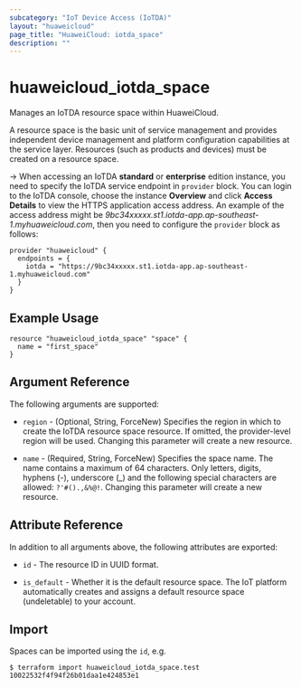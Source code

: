 ```yaml
---
subcategory: "IoT Device Access (IoTDA)"
layout: "huaweicloud"
page_title: "HuaweiCloud: iotda_space"
description: ""
---
```


# huaweicloud_iotda_space

Manages an IoTDA resource space within HuaweiCloud.

A resource space is the basic unit of service management and provides independent device management and platform
configuration capabilities at the service layer. Resources (such as products and devices) must be created on
a resource space.

-> When accessing an IoTDA **standard** or **enterprise** edition instance, you need to specify
  the IoTDA service endpoint in `provider` block.
  You can login to the IoTDA console, choose the instance **Overview** and click **Access Details**
  to view the HTTPS application access address. An example of the access address might be
  *9bc34xxxxx.st1.iotda-app.ap-southeast-1.myhuaweicloud.com*, then you need to configure the
  `provider` block as follows:

  ```hcl
  provider "huaweicloud" {
    endpoints = {
      iotda = "https://9bc34xxxxx.st1.iotda-app.ap-southeast-1.myhuaweicloud.com"
    }
  }
  ```

## Example Usage

```hcl
resource "huaweicloud_iotda_space" "space" {
  name = "first_space"
}
```

## Argument Reference

The following arguments are supported:

* `region` - (Optional, String, ForceNew) Specifies the region in which to create the IoTDA resource space resource.
If omitted, the provider-level region will be used. Changing this parameter will create a new resource.

* `name` - (Required, String, ForceNew) Specifies the space name. The name contains a maximum of 64 characters.
Only letters, digits, hyphens (-), underscore (_) and the following special characters are allowed: `?'#().,&%@!`.
Changing this parameter will create a new resource.

## Attribute Reference

In addition to all arguments above, the following attributes are exported:

* `id` - The resource ID in UUID format.

* `is_default` - Whether it is the default resource space. The IoT platform automatically creates and assigns
a default resource space (undeletable) to your account.

## Import

Spaces can be imported using the `id`, e.g.

```
$ terraform import huaweicloud_iotda_space.test 10022532f4f94f26b01daa1e424853e1
```
